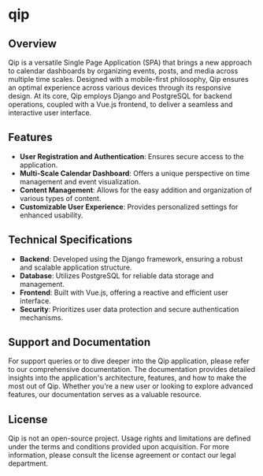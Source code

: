 # qip

## Overview

Qip is a versatile Single Page Application (SPA) that brings a new approach to calendar dashboards by organizing events, posts, and media across multiple time scales. Designed with a mobile-first philosophy, Qip ensures an optimal experience across various devices through its responsive design. At its core, Qip employs Django and PostgreSQL for backend operations, coupled with a Vue.js frontend, to deliver a seamless and interactive user interface.

## Features

- **User Registration and Authentication**: Ensures secure access to the application.
- **Multi-Scale Calendar Dashboard**: Offers a unique perspective on time management and event visualization.
- **Content Management**: Allows for the easy addition and organization of various types of content.
- **Customizable User Experience**: Provides personalized settings for enhanced usability.

## Technical Specifications

- **Backend**: Developed using the Django framework, ensuring a robust and scalable application structure.
- **Database**: Utilizes PostgreSQL for reliable data storage and management.
- **Frontend**: Built with Vue.js, offering a reactive and efficient user interface.
- **Security**: Prioritizes user data protection and secure authentication mechanisms.

## Support and Documentation

For support queries or to dive deeper into the Qip application, please refer to our comprehensive documentation. The documentation provides detailed insights into the application's architecture, features, and how to make the most out of Qip. Whether you're a new user or looking to explore advanced features, our documentation serves as a valuable resource.

## License

Qip is not an open-source project. Usage rights and limitations are defined under the terms and conditions provided upon acquisition. For more information, please consult the license agreement or contact our legal department.
